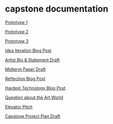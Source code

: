 # capstone documentation

[Prototype 1](https://github.com/mlk525/capstone/blob/main/Proto1.md)

[Prototype 2](https://github.com/mlk525/capstone/blob/main/Proto2.md)

[Prototype 3](https://github.com/mlk525/capstone/blob/main/Proto3.md)

[Idea Iteration Blog Post](https://github.com/mlk525/capstone/blob/main/Proto4.md)

[Artist Bio & Statement Draft](https://docs.google.com/document/d/15cpMYIInsthRpiUYgw6PuaYWV_Sy0xLNyKkoMBvNe_0/edit?usp=sharing)

[Midterm Paper Draft]()

[Reflection Blog Post](https://github.com/mlk525/capstone/blob/main/ReflectionPost.md)

[Hardest Technology Blog Post]()

[Question about the Art World](https://github.com/mlk525/capstone/blob/main/ArtWorldQ.md)

[Elevator Pitch](https://github.com/mlk525/capstone/blob/main/ElevatorPitch.md)

[Capstone Project Plan Draft](https://docs.google.com/spreadsheets/d/1kiOwU35uT_x77PDfoo0KjziMwBvWNyMwyvc3jpEg76I/edit?usp=sharing)
